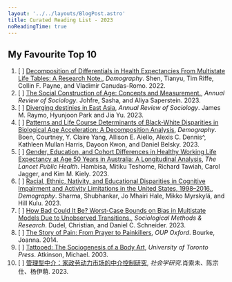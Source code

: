 ```yaml
---
layout: '../../layouts/BlogPost.astro'
title: Curated Reading List - 2023
noReadingTime: true
---
```


## My Favourite Top 10

1.  [ ] [Decomposition of Differentials in Health Expectancies From Multistate Life Tables: A Research Note.](https://doi.org/10.1215/00703370-11058373), *Demography*. Shen, Tianyu, Tim Riffe, Collin F. Payne, and Vladimir Canudas-Romo. 2022.
2.  [ ] [The Social Construction of Age: Concepts and Measurement.](https://doi.org/10.1146/annurev-soc-031021-121020), *Annual Review of Sociology*. Johfre, Sasha, and Aliya Saperstein. 2023.
3.  [ ] [Diverging destinies in East Asia](https://www.annualreviews.org/doi/10.1146/annurev-soc-020321-032642), *Annual Review of Sociology*. James M. Raymo, Hyunjoon Park and Jia Yu. 2023.
4.  [ ] [Patterns and Life Course Determinants of Black-White Disparities in Biological Age Acceleration: A Decomposition Analysis](), *Demography*. Boen, Courtney, Y. Claire Yang, Allison E. Aiello, Alexis C. Dennis^, Kathleen Mullan Harris, Dayoon Kwon, and Daniel Belsky. 2023. 
5.  [ ] [Gender, Education, and Cohort Differences in Healthy Working Life Expectancy at Age 50 Years in Australia: A Longitudinal Analysis](https://doi.org/10.1016/S2468-2667(23)00129-9), *The Lancet Public Health*. Hambisa, Mitiku Teshome, Richard Tawiah, Carol Jagger, and Kim M. Kiely. 2023.
6.  [ ] [Racial, Ethnic, Nativity, and Educational Disparities in Cognitive Impairment and Activity Limitations in the United States, 1998–2016.](https://doi.org/10.1215/00703370-10941414), *Demography*. Sharma, Shubhankar, Jo Mhairi Hale, Mikko Myrskylä, and Hill Kulu. 2023.
7.  [ ] [How Bad Could It Be? Worst-Case Bounds on Bias in Multistate Models Due to Unobserved Transitions.](https://doi.org/10.1177/0049124121995540), *Sociological Methods & Research*. Dudel, Christian, and Daniel C. Schneider. 2023.
8.  [ ] [The Story of Pain: From Prayer to Painkillers](), *OUP Oxford*. Bourke, Joanna. 2014.
9.  [ ] [Tattooed: The Sociogenesis of a Body Art](), *University of Toronto Press*. Atkinson, Michael. 2003.
10.  [ ] [管理型中介：家政劳动力市场的中介控制研究](http://shxyj.ajcass.org/Magazine/show/?id=87826), *社会学研究*.肖索未、陈宗仕、杨伊萌. 2023.
